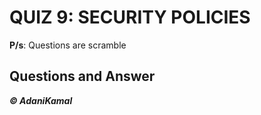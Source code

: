 # QUIZ 9: SECURITY POLICIES

**P/s**: Questions are scramble

## Questions and Answer




**_© AdaniKamal_**

